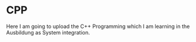 # CPP
Here I am going to upload the C++ Programming which I am learning in the Ausbildung as System integration.
